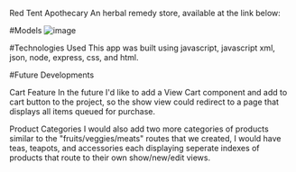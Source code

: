 Red Tent Apothecary 
An herbal remedy store, available at the link below:

#Models
![image](https://user-images.githubusercontent.com/105049522/194204182-101c6bab-4c77-447b-ba36-520c992345a5.png)


#Technologies Used
 This app was built using javascript, javascript xml, json, node, express, css, and html.

#Future Developments

Cart Feature
 In the future I'd like to add a View Cart component and add to cart button to the project, so the show view could redirect to a page that displays all items queued for purchase. 

Product Categories
 I would also add two more categories of products similar to the "fruits/veggies/meats" routes that we created, I would have teas, teapots, and accessories each displaying seperate indexes of products that route to their own show/new/edit views.
